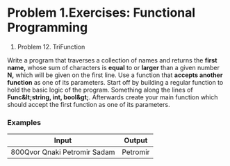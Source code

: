 ﻿# Problem 1.Exercises: Functional Programming

1. Problem 12.  TriFunction

Write a program that traverses a collection of names and returns the **first name,** whose sum of characters is **equal** to or **larger** than a given number **N,** which will be given on the first line. Use a function that **accepts another function** as one of its parameters. Start off by building a regular function to hold the basic logic of the program. Something along the lines of **Func\&lt;string, int, bool\&gt;**. Afterwards create your main function which should accept the first function as one of its parameters.

### Examples

| **Input** | **Output** |
| --- | --- |
| 800Qvor Qnaki Petromir Sadam | Petromir |